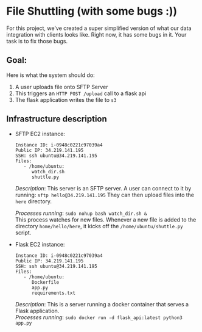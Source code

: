 # File Shuttling (with some bugs :))

For this project, we've created a super simplified version of what our data integration with clients looks like.  Right now, it has some bugs in it.  Your task is to fix those bugs.  

## Goal:

Here is what the system should do:
1) A user uploads file onto SFTP Server
2) This triggers an `HTTP POST /upload` call to a flask api
3) The flask application writes the file to `s3`

## Infrastructure description
 * SFTP EC2 instance:
   ```
   Instance ID: i-0948c0221c97039a4
   Public IP: 34.219.141.195
   SSH: ssh ubuntu@34.219.141.195
   Files:
      - /home/ubuntu:
         watch_dir.sh
         shuttle.py
   ```
   *Description*:
     This server is an SFTP server.  A user can connect to it by running:
   `sftp hello@34.219.141.195`
   They can then upload files into the `here` directory.  

   *Processes running*:
   `sudo nohup bash watch_dir.sh &`                 
     This process watches for new files.  Whenever a new file is added to the directory `home/hello/here`, it kicks off the `/home/ubuntu/shuttle.py` script.  
 * Flask EC2 instance:
   ```
   Instance ID: i-0948c0221c97039a4
   Public IP: 34.219.141.195
   SSH: ssh ubuntu@34.219.141.195
   Files:
      - /home/ubuntu:
         Dockerfile
         app.py
         requirements.txt
   ```
   *Description*:
     This is a server running a docker container that serves a Flask 
      application.  
   *Processes running*:
   `sudo docker run -d flask_api:latest python3 app.py`

